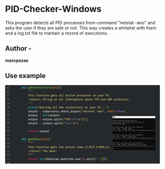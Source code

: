 # PID-Checker-Windows
This program detects all PID processes from command "netstat -ano" and asks the user if they are safe or not. This way creates a whitelist with them and a log.txt file to mantain a record of executions.

## Author -
**marcpozas**
<!-- * [LinkedIn](https://www.linkedin.com/in/marcpozas/) -->

## Use example
<img src="Preview.png" alt="Preview image">
